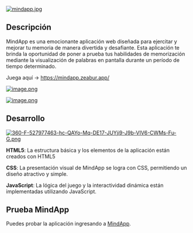 [![mindapp.jpg](https://i.postimg.cc/mZdLrMCj/mindapp.jpg)](https://postimg.cc/w3m8f1WR)
## Descripción
MindApp es una emocionante aplicación web diseñada para ejercitar y mejorar tu memoria de manera divertida y desafiante. Esta aplicación te brinda la oportunidad de poner a prueba tus habilidades de memorización mediante la visualización de palabras en pantalla durante un período de tiempo determinado.

Juega aquí → https://mindapp.zeabur.app/

[![image.png](https://i.postimg.cc/Vkq2JQ2w/image.png)](https://postimg.cc/SnKgP5y1)

[![image.png](https://i.postimg.cc/J0H2m9j9/image.png)](https://postimg.cc/QKsbJY4b)
## Desarrollo
[![360-F-527977463-hc-QAYo-Mq-DE17-JUYji9-J9b-VIV6-CWMs-Fu-G.png](https://i.postimg.cc/44F1QLp9/360-F-527977463-hc-QAYo-Mq-DE17-JUYji9-J9b-VIV6-CWMs-Fu-G.png)](https://postimg.cc/MXVRWYP6)

**HTML5**: La estructura básica y los elementos de la aplicación están creados con HTML5

**CSS**: La presentación visual de MindApp se logra con CSS, permitiendo un diseño atractivo y simple.

**JavaScript**: La lógica del juego y la interactividad dinámica están implementadas utilizando JavaScript.
## Prueba MindApp
Puedes probar la aplicación ingresando a [MindApp](https://guillebouix.github.io/).
